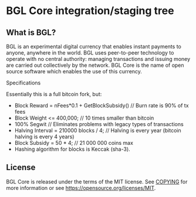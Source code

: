 BGL Core integration/staging tree
=====================================

What is BGL?
----------------

BGL is an experimental digital currency that enables instant payments to
anyone, anywhere in the world. BGL uses peer-to-peer technology to operate
with no central authority: managing transactions and issuing money are carried
out collectively by the network. BGL Core is the name of open source
software which enables the use of this currency.

Specifications

Essentially this is a full bitcoin fork, but:
* Block Reward = nFees*0.1 + GetBlockSubsidy()    // Burn rate is 90% of tx fees
* Block Weight <= 400,000;                        // 10 times smaller than bitcoin
* 100% Segwit                                     // Eliminates problems with legacy types of transactions
* Halving Interval = 210000 blocks / 4;           // Halving is every year (bitcoin halving is every 4 years)
* Block Subsidy = 50 * 4;                         // 21 000 000 coins max
* Hashing algorithm for blocks is Keccak (sha-3).

License
-------

BGL Core is released under the terms of the MIT license. See [COPYING](COPYING) for more
information or see https://opensource.org/licenses/MIT.
